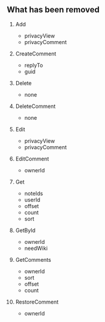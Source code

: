 ## What has been removed

1. Add
    * privacyView
    * privacyComment
    
1. CreateComment
    * replyTo
    * guid
    
1. Delete
    * none
    
1. DeleteComment
    * none
    
1. Edit
    * privacyView
    * privacyComment

1. EditComment
    * ownerId  

1. Get
    * noteIds
    * userId
    * offset
    * count
    * sort

1. GetById
    * ownerId
    * needWiki
    
1. GetComments
    * ownerId
    * sort
    * offset
    * count
    
1. RestoreComment
    * ownerId
